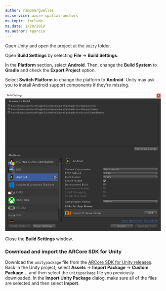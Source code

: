 ```yaml
---
author: ramonarguelles
ms.service: azure-spatial-anchors
ms.topic: include
ms.date: 1/29/2019
ms.author: rgarcia
---
```

Open Unity and open the project at the `Unity` folder.

Open **Build Settings** by selecting **File** -> **Build Settings**.

In the **Platform** section, select **Android**. Then, change the **Build System** to **Gradle** and check the **Export Project** option.

Select **Switch Platform** to change the platform to **Android**. Unity may ask you to install Android support components if they're missing.

![Unity Build Settings](./media/spatial-anchors-unity/unity-android-build-settings.png)

Close the **Build Settings** window.

### Download and import the ARCore SDK for Unity

Download the `unitypackage` file from the [ARCore SDK for Unity releases](https://github.com/google-ar/arcore-unity-sdk/releases/tag/v1.5.0). Back in the Unity project, select **Assets** -> **Import Package** -> **Custom Package...** and then select the `unitypackage` file you previously downloaded. In the **Import Unity Package** dialog, make sure all of the files are selected and then select **Import**.
